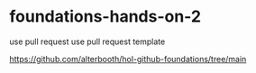# foundations-hands-on-2
use pull request
use pull request template

https://github.com/alterbooth/hol-github-foundations/tree/main
